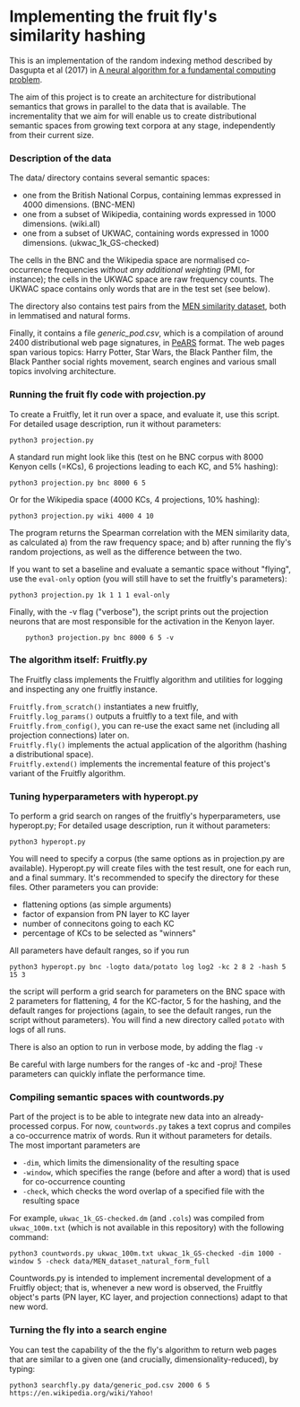 # Implementing the fruit fly's similarity hashing

This is an implementation of the random indexing method described by Dasgupta et al (2017) in [A neural algorithm for a fundamental computing problem](http://science.sciencemag.org/content/358/6364/793/tab-figures-data).

The aim of this project is to create an architecture for distributional semantics that grows in parallel to the data that is available. The incrementality that we aim for will enable us to create distributional semantic spaces from growing text corpora at any stage, independently from their current size. 

### Description of the data

The data/ directory contains several semantic spaces:

- one from the British National Corpus, containing lemmas expressed in 4000 dimensions. (BNC-MEN)
- one from a subset of Wikipedia, containing words expressed in 1000 dimensions. (wiki.all)
- one from a subset of UKWAC, containing words expressed in 1000 dimensions. (ukwac_1k_GS-checked)

The cells in the BNC and the Wikipedia space are normalised co-occurrence frequencies *without any additional weighting* (PMI, for instance); the cells in the UKWAC space are raw frequency counts. The UKWAC space contains only words that are in the test set (see below).

The directory also contains test pairs from the [MEN similarity dataset](https://staff.fnwi.uva.nl/e.bruni/MEN), both in lemmatised and natural forms.

Finally, it contains a file *generic_pod.csv*, which is a compilation of around 2400 distributional web page signatures, in [PeARS](http://pearsearch.org) format. The web pages span various topics: Harry Potter, Star Wars, the Black Panther film, the Black Panther social rights movement, search engines and various small topics involving architecture.

### Running the fruit fly code with projection.py
To create a Fruitfly, let it run over a space, and evaluate it, use this script.
For detailed usage description, run it without parameters:
```
python3 projection.py
```
A standard run might look like this (test on he BNC corpus with 8000 Kenyon cells (=KCs), 6 projections leading to each KC, and 5% hashing): 
```
python3 projection.py bnc 8000 6 5
```
Or for the Wikipedia space (4000 KCs, 4 projections, 10% hashing):
```
python3 projection.py wiki 4000 4 10
```
The program returns the Spearman correlation with the MEN similarity data, as calculated a) from the raw frequency space; and b) after running the fly's random projections, as well as the difference between the two.

If you want to set a baseline and evaluate a semantic space without "flying", use the `eval-only` option (you will still have to set the fruitfly's parameters):
```
python3 projection.py 1k 1 1 1 eval-only
```
Finally, with the -v flag ("verbose"), the script prints out the projection neurons that are most responsible for the activation in the Kenyon layer.
```
    python3 projection.py bnc 8000 6 5 -v
```

### The algorithm itself: Fruitfly.py
The Fruitfly class implements the Fruitfly algorithm and utilities for logging and inspecting any one fruitfly instance. 
 
`Fruitfly.from_scratch()` instantiates a new fruitfly,  
`Fruitfly.log_params()`  outputs a fruitfly to a text file, and with  
`Fruitfly.from_config()`, you can re-use the exact same net (including all projection connections) later on.  
`Fruitfly.fly()` implements the actual application of the algorithm (hashing a distributional space).  
`Fruitfly.extend()` implements the incremental feature of this project's variant of the Fruitfly algorithm.  


### Tuning hyperparameters with hyperopt.py
To perform a grid search on ranges of the fruitfly's hyperparameters, use hyperopt.py; For detailed usage description, run it without parameters:
```
python3 hyperopt.py
```
You will need to specify a corpus (the same options as in projection.py are available). Hyperopt.py will create files with the test result, one for each run, and a final summary. It's recommended to specify the directory for these files.
Other parameters you can provide:
- flattening options (as simple arguments)
- factor of expansion from PN layer to KC layer
- number of connecitons going to each KC
- percentage of KCs to be selected as "winners"

All parameters have default ranges, so if you run 
```
python3 hyperopt.py bnc -logto data/potato log log2 -kc 2 8 2 -hash 5 15 3
```
the script will perform a grid search for parameters on the BNC space with 2 parameters for flattening, 4 for the KC-factor, 5 for the hashing, and the default ranges for projections (again, to see the default ranges, run the script without parameters). You will find a new directory called `potato` with logs of all runs.  

There is also an option to run in verbose mode, by adding the flag `-v`  

Be careful with large numbers for the ranges of -kc and -proj! These parameters can quickly inflate the performance time.


### Compiling semantic spaces with countwords.py
Part of the project is to be able to integrate new data into an already-processed corpus. For now, `countwords.py` takes a text coprus and compiles a co-occurrence matrix of words. Run it without parameters for details.  
The most important parameters are 
- `-dim`, which limits the dimensionality of the resulting space
- `-window`, which specifies the range (before and after a word) that is used for co-occurrence counting 
- `-check`, which checks the word overlap of a specified file with the resulting space

For example, `ukwac_1k_GS-checked.dm` (and `.cols`) was compiled from `ukwac_100m.txt` (which is not available in this repository) with the following command:
```
python3 countwords.py ukwac_100m.txt ukwac_1k_GS-checked -dim 1000 -window 5 -check data/MEN_dataset_natural_form_full
```

Countwords.py is intended to implement incremental development of a Fruitfly object; that is, whenever a new word is observed, the Fruitfly object's parts (PN layer, KC layer, and projection connections) adapt to that new word.


### Turning the fly into a search engine
You can test the capability of the the fly's algorithm to return web pages that are similar to a given one (and crucially, dimensionality-reduced), by typing:

    python3 searchfly.py data/generic_pod.csv 2000 6 5 https://en.wikipedia.org/wiki/Yahoo!
